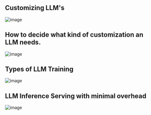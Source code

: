 ## Customizing LLM's
![image](https://github.com/ylnhari/Courses_And_Trainings/assets/45874226/f5f531c3-9527-4cc7-aa2c-58b1d08eef7b)

## How to decide what kind of customization an LLM needs.
![image](https://github.com/ylnhari/Courses_And_Trainings/assets/45874226/7b44b952-98f5-4420-b6b3-c68c18310878)

## Types of LLM Training
![image](https://github.com/ylnhari/Courses_And_Trainings/assets/45874226/ace6d55b-0cfc-4cd3-bedb-8813ffe02f6e)

## LLM Inference Serving with minimal overhead
![image](https://github.com/ylnhari/Courses_And_Trainings/assets/45874226/8ed28d6c-44f5-42a5-8c3a-85565f3ee236)
 
